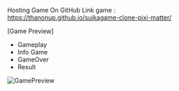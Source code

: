 
Hosting Game On GitHub
Link game : https://thanonup.github.io/suikagame-clone-pixi-matter/

[Game Preview]
- Gameplay
- Info Game
- GameOver
- Result

![GamePreview](https://github.com/thanonup/suikagame-clone-pixi-matter/assets/60838971/447c3ebd-b150-445b-a06d-5e1f04e5b5f6)

